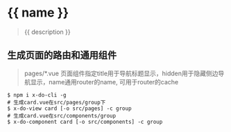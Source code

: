 # {{ name }}

> {{ description }}


## 生成页面的路由和通用组件
> pages/*.vue 页面组件指定title用于导航标题显示，hidden用于隐藏侧边导航显示，name通用router的name, 可用于router的cache

```
$ npm i x-do-cli -g
# 生成card.vue在src/pages/group下
$ x-do-view card [-o src/pages] -c group
# 生成card.vue在src/components/group
$ x-do-component card [-o src/components] -c group
```